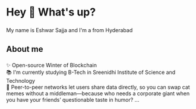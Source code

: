 <h1 align="left">Hey 👋 What's up?</h1>

###

<p align="left">My name is Eshwar Sajja and I'm a from Hyderabad</p>

###

<h2 align="left">About me</h2>

###

<p align="left">✨ Open-source Winter of Blockchain <br>📚 I'm currently studying B-Tech in Sreenidhi Institute of Science and Technology <br>🎲 Peer-to-peer networks let users share data directly, so you can swap cat memes without a middleman—because who needs a corporate giant when you have your friends’ questionable taste in humor? ...</p>

###
